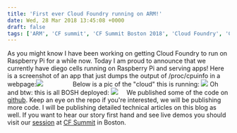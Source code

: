```yaml
---
title: 'First ever Cloud Foundry running on ARM!'
date: Wed, 28 Mar 2018 13:45:08 +0000
draft: false
tags: ['ARM', 'CF summit', 'CF Summit Boston 2018', 'Cloud Foundry', 'Cloud Foundry', 'ITQ', 'PiFoundry', 'Raspberry Pi']
---
```


As you might know I have been working on getting Cloud Foundry to run on Raspberry Pi for a while now. Today I am proud to announce that we currently have diego cells running on Raspberry Pi and serving apps! Here is a screenshot of an app that just dumps the output of /proc/cpuinfo in a webpage:[![](http://www.automate-it.today/wp-content/uploads/2018/03/Screenshot-from-2018-03-27-20-40-57-199x300.png)](http://www.automate-it.today/first-ever-cloud-foundry-running-on-arm/screenshot-from-2018-03-27-20-40-57/)                 Below is a pic of the "cloud" this is running: [![](http://www.automate-it.today/wp-content/uploads/2018/03/2018-02-28-19.52.48-300x169.jpg)](http://www.automate-it.today/stack-elevator-basement-level-physical-world/dav/) Oh and btw: this is all BOSH deployed: [![](http://www.automate-it.today/wp-content/uploads/2018/03/Screenshot-from-2018-03-28-15-30-54-300x67.png)](http://www.automate-it.today/first-ever-cloud-foundry-running-on-arm/screenshot-from-2018-03-28-15-30-54/)     We published some of the code on [github](https://github.com/PiFoundry). Keep an eye on the repo if you're interested, we will be publishing more code. I will be publishing detailed technical articles on this blog as well. If you want to hear our story first hand and see live demos you should visit our [session](http://sched.co/DdZq) at [CF Summit](https://www.cloudfoundry.org/event/nasummit2018/?utm_source=any&utm_campaign=na18&utm_content=itq) in Boston.